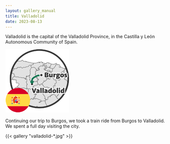 ```yaml
---
layout: gallery_manual
title: Valladolid
date: 2023-08-13
---
```


Valladolid is the capital of the Valladolid Province, in the Castilla y León Autonomous Community of Spain.

<img height="200px" src="./assets/viaje-burgos_burgos-valladolid.svg" alt="Map showing the train trip from Burgos to Valladolid"/>

Continuing our trip to Burgos, we took a train ride from Burgos to Valladolid.
We spent a full day visiting the city.

{{< gallery "valladolid-*.jpg" >}}